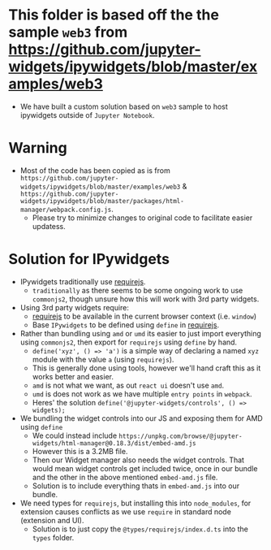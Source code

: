 # This folder is based off the the sample `web3` from https://github.com/jupyter-widgets/ipywidgets/blob/master/examples/web3

-   We have built a custom solution based on `web3` sample to host ipywidgets outside of `Jupyter Notebook`.

# Warning

-   Most of the code has been copied as is from `https://github.com/jupyter-widgets/ipywidgets/blob/master/examples/web3` & `https://github.com/jupyter-widgets/ipywidgets/blob/master/packages/html-manager/webpack.config.js`.
    -   Please try to minimize changes to original code to facilitate easier updatess.

# Solution for IPywidgets

-   IPywidgets traditionally use [requirejs](https://requirejs.org).
    -   `traditionally` as there seems to be some ongoing work to use `commonjs2`, though unsure how this will work with 3rd party widgets.
-   Using 3rd party widgets require:
    -   [requirejs](https://requirejs.org) to be available in the current browser context (i.e. `window`)
    -   Base `IPywidgets` to be defined using `define` in [requirejs](https://requirejs.org).
-   Rather than bundling using `amd` or `umd` its easier to just import everything using `commonjs2`, then export for `requirejs` using `define` by hand.
    -   `define('xyz', () => 'a')` is a simple way of declaring a named `xyz` module with the value `a` (using `requirejs`).
    -   This is generally done using tools, however we'll hand craft this as it works better and easier.
    -   `amd` is not what we want, as out `react ui` doesn't use `amd`.
    -   `umd` is does not work as we have multiple `entry points` in `webpack`.
    -   Heres' the solution `define('@jupyter-widgets/controls', () => widgets);`
-   We bundling the widget controls into our JS and exposing them for AMD using `define`
    -   We could instead include `https://unpkg.com/browse/@jupyter-widgets/html-manager@0.18.3/dist/embed-amd.js`
    -   However this is a 3.2MB file.
    -   Then our Widget manager also needs the widget controls. That would mean widget controls get included twice, once in our bundle and the other in the above mentioned `embed-amd.js` file.
    -   Solution is to include everything thats in `embed-amd.js` into our bundle.
-   We need types for `requirejs`, but installing this into `node_modules`, for extension causes conflicts as we use `require` in standard node (extension and UI).
    -   Solution is to just copy the `@types/requirejs/index.d.ts` into the `types` folder.
